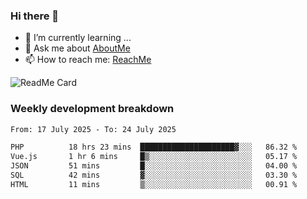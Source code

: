 ### Hi there 👋

- 🌱 I’m currently learning ...
- 💬 Ask me about [AboutMe](https://www.itzcy.com/about)
- 📫 How to reach me: [ReachMe](https://www.itzcy.com/about)

![ReadMe Card](https://github-readme-stats-ten-gilt.vercel.app/api?username=SuperChenYun&show_icons=true&title_color=fff&icon_color=79ff97&text_color=9f9f9f&bg_color=151515&hide_border=true)

### Weekly development breakdown
<!--START_SECTION:waka-->

```txt
From: 17 July 2025 - To: 24 July 2025

PHP          18 hrs 23 mins  █████████████████████▓░░░   86.32 %
Vue.js       1 hr 6 mins     █▒░░░░░░░░░░░░░░░░░░░░░░░   05.17 %
JSON         51 mins         █░░░░░░░░░░░░░░░░░░░░░░░░   04.00 %
SQL          42 mins         ▓░░░░░░░░░░░░░░░░░░░░░░░░   03.30 %
HTML         11 mins         ▒░░░░░░░░░░░░░░░░░░░░░░░░   00.91 %
```

<!--END_SECTION:waka-->
